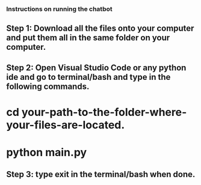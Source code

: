 ### Instructions on running the chatbot

## Step 1: Download all the files onto your computer and put them all in the same folder on your computer.
## Step 2: Open Visual Studio Code or any python ide and go to terminal/bash and type in the following commands.

# cd your-path-to-the-folder-where-your-files-are-located.
# python main.py

## Step 3: type exit in the terminal/bash when done. 
